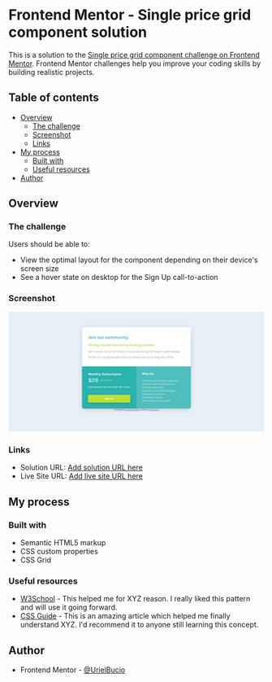 # Frontend Mentor - Single price grid component solution

This is a solution to the [Single price grid component challenge on Frontend Mentor](https://www.frontendmentor.io/challenges/single-price-grid-component-5ce41129d0ff452fec5abbbc). Frontend Mentor challenges help you improve your coding skills by building realistic projects. 

## Table of contents

- [Overview](#overview)
  - [The challenge](#the-challenge)
  - [Screenshot](#screenshot)
  - [Links](#links)
- [My process](#my-process)
  - [Built with](#built-with)
  - [Useful resources](#useful-resources)
- [Author](#author)

## Overview

### The challenge

Users should be able to:

- View the optimal layout for the component depending on their device's screen size
- See a hover state on desktop for the Sign Up call-to-action

### Screenshot

![](./src/img/screenshot.jpg)

### Links

- Solution URL: [Add solution URL here](https://github.com/UrielBucio/single_price_frontend)
- Live Site URL: [Add live site URL here](https://single-price-fronted-mentor.netlify.app/)

## My process

### Built with

- Semantic HTML5 markup
- CSS custom properties
- CSS Grid

### Useful resources

- [W3School](https://www.w3schools.com/default.asp) - This helped me for XYZ reason. I really liked this pattern and will use it going forward.
- [CSS Guide](https://lenguajecss.com/css/introduccion/guia-css/) - This is an amazing article which helped me finally understand XYZ. I'd recommend it to anyone still learning this concept.

## Author

- Frontend Mentor - [@UrielBucio](https://www.frontendmentor.io/profile/UrielBucio)